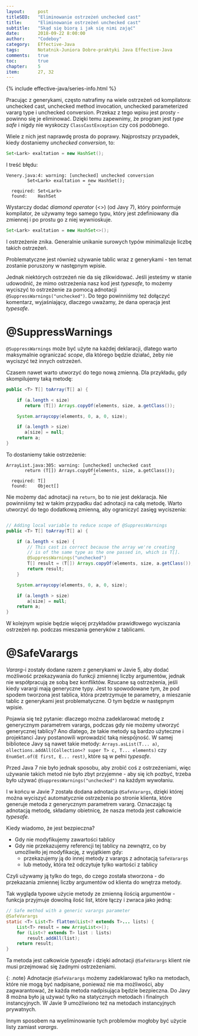 ```yaml
---
layout:     post
titleSEO:	"Eliminowanie ostrzeżeń unchecked cast"
title:      "Eliminowanie ostrzeżeń unchecked cast"
subtitle:   "Skąd się biorą i jak się nimi zająć"
date:       2018-09-22 8:00:00
author:     "Codeboy"
category:   Effective-Java
tags:	    Notatnik-Juniora Dobre-praktyki Java Effective-Java
comments:   true
toc:        true
chapter:    5
item:       27, 32
---
```


{% include effective-java/series-info.html %}

Pracując z generykami, często natrafimy na wiele ostrzeżeń od kompilatora: unchecked cast, unchecked method invocation, unchecked parameterized vararg type i unchecked conversion. Przekaz z tego wpisu jest prosty - powinno się je eliminować. Dzięki temu zapewnimy, że program jest *type safe* i nigdy nie wyskoczy `ClassCastException` czy coś podobnego.

Wiele z nich jest naprawdę prosta do poprawy. Najprostszy przypadek, kiedy dostaniemy *unchecked conversion*, to:

```java
Set<Lark> exaltation = new HashSet();
```

I treść błędu:
```
Venery.java:4: warning: [unchecked] unchecked conversion
        Set<Lark> exaltation = new HashSet();
                               ^
  required: Set<Lark>
  found:    HashSet
```

Wystarczy dodać *diamond operator* (<>) (od Javy 7), który poinformuje kompilator, że używamy tego samego typu, który jest zdefiniowany dla zmiennej i po prostu go z niej wywnioskuje.

```java
Set<Lark> exaltation = new HashSet<>();
```

I ostrzeżenie znika. Generalnie unikanie surowych typów minimalizuje liczbę takich ostrzeżeń.

Problematyczne jest również używanie tablic wraz z generykami - ten temat zostanie poruszony w następnym wpisie.

Jednak niektórych ostrzeżeń nie da się zlikwidować. Jeśli jesteśmy w stanie udowodnić, że mimo ostrzeżenia nasz kod jest *typesafe*, to możemy wyciszyć to ostrzeżenie za pomocą adnotacji
`@SuppressWarnings("unchecked")`. Do tego powinniśmy też dołączyć komentarz, wyjaśniający, dlaczego uważamy, że dana operacja jest *typesafe*.

# @SuppressWarnings

`@SuppressWarnings` może być użyte na każdej deklaracji, dlatego warto maksymalnie ograniczać *scope*, dla którego będzie działać, żeby nie wyciszyć też innych ostrzeżeń.

Czasem nawet warto utworzyć do tego nową zmienną. Dla przykładu, gdy skompilujemy taką metodę:

```java
public <T> T[] toArray(T[] a) {

    if (a.length < size)
       return (T[]) Arrays.copyOf(elements, size, a.getClass());

    System.arraycopy(elements, 0, a, 0, size);

    if (a.length > size)
       a[size] = null;
    return a;
}
```

To dostaniemy takie ostrzeżenie:

```
ArrayList.java:305: warning: [unchecked] unchecked cast
       return (T[]) Arrays.copyOf(elements, size, a.getClass());
                                 ^
  required: T[]
  found:    Object[]
```

Nie możemy dać adnotacji na `return`, bo to nie jest deklaracja. Nie powinniśmy też w takim przypadku dać adnotacji na całą metodę. Warto utworzyć do tego dodatkową zmienną, aby ograniczyć zasięg wyciszenia:

```java

// Adding local variable to reduce scope of @SuppressWarnings
public <T> T[] toArray(T[] a) {

    if (a.length < size) {
        // This cast is correct because the array we're creating
        // is of the same type as the one passed in, which is T[].
        @SuppressWarnings("unchecked")
        T[] result = (T[]) Arrays.copyOf(elements, size, a.getClass());
        return result;
    }

    System.arraycopy(elements, 0, a, 0, size);

    if (a.length > size)
        a[size] = null;
    return a;
}
```

W kolejnym wpisie będzie więcej przykładów prawidłowego wyciszania ostrzeżeń np. podczas mieszania generyków z tablicami.

# @SafeVarargs

*Vararg*-i zostały dodane razem z generykami w Javie 5, aby dodać możliwość przekazywania do funkcji zmiennej liczby argumentów, jednak nie współpracują ze sobą bez konfliktów. Rzucane są ostrzeżenia, jeśli kiedy varargi mają generyczne typy. Jest to spowodowane tym, że pod spodem tworzona jest tablica, która przetrzymuje te parametry, a mieszanie tablic z generykami jest problematyczne. O tym będzie w następnym wpisie.

Pojawia się też pytanie: dlaczego można zadeklarować metodę z generycznym parametrem varargs, podczas gdy nie możemy utworzyć generycznej tablicy?
Ano dlatego, że takie metody są bardzo użyteczne i projektanci Javy postanowili wprowadzić taką niespójność. W samej bibliotece Javy są nawet takie metody: `Arrays.asList(T... a)`, `ollections.addAll(Collection<? super T> c, T... elements)` czy `EnumSet.of(E first, E... rest)`, które są w pełni *typesafe*.

Przed Java 7 nie było jednak sposobu, aby zrobić coś z ostrzeżeniami, więc używanie takich metod nie było zbyt przyjemne - aby się ich pozbyć, trzeba było używać `@SuppressWarnings("unchecked")` na każdym wywołaniu.

I w końcu w Javie 7 została dodana adnotacja `@SafeVarargs`, dzięki której można wyciszyć automatycznie ostrzeżenia po stronie klienta, które generuje metoda z generycznym parametrem vararg. Oznaczając tą adnotacją metodę, składamy obietnicę, że nasza metoda jest całkowicie *typesafe*.

Kiedy wiadomo, że jest bezpieczna?
- Gdy nie modyfikujemy zawartości tablicy
- Gdy nie przekazujemy referencji tej tablicy na zewnątrz, co by umożliwiło jej modyfikację, z wyjątkiem gdy:
    - przekazujemy ją do innej metody z varargs z adnotacją `SafeVarargs`
    - lub metody, która też odczytuje tylko wartości z tablicy

Czyli używamy ją tylko do tego, do czego została stworzona - do przekazania zmiennej liczby argumentów od klienta do wnętrza metody.

Tak wygląda typowe użycie metody ze zmienną ilością argumentów - funkcja przyjmuje dowolną ilość list, które łączy i zwraca jako jedną:

```java
// Safe method with a generic varargs parameter
@SafeVarargs
static <T> List<T> flatten(List<? extends T>... lists) {
    List<T> result = new ArrayList<>();
    for (List<? extends T> list : lists)
        result.addAll(list);
    return result;
}
```

Ta metoda jest całkowicie *typesafe* i dzięki adnotacji `@SafeVarargs` klient nie musi przejmować się żadnymi ostrzeżeniami.

{: .note}
Adnotacje `@SafeVarargs` możemy zadeklarować tylko na metodach, które nie mogą być nadpisane, ponieważ nie ma możliwości, aby zagwarantować, że każda metoda nadpisująca będzie bezpieczna. Do Javy 8 można było ją używać tylko na statycznych metodach i finalnych instancyjnych. W Javie 9 umożliwiono też na metodach instancyjnych prywatnych.

Innym sposobem na wyeliminowanie tych problemów mogłoby być użycie listy zamiast *varargs*.